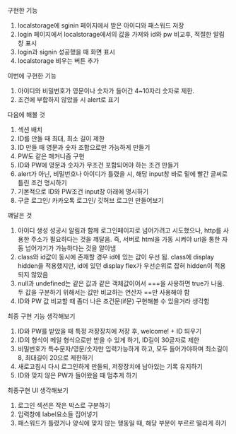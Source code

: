 구현한 기능

1. localstorage에 sginin 페이지에서 받은 아이디와 패스워드 저장
2. login 페이지에서 localstorage에서의 값을 가져와 id와 pw 비교후, 적절한 알림창 표시
3. login과 signin 성공했을 때 화면 표시
4. localstorage 비우는 버튼 추가

이번에 구현한 기능

1. 아이디와 비밀번호가 영문이나 숫자가 들어간 4~10자리 숫자로 제한.
2. 조건에 부합하지 않았을 시 alert로 표기

다음에 해볼 것

1. 섹션 배치
2. ID를 만들 때 최대, 최소 길이 제한
3. ID 만들 때 영문과 숫자 조합으로만 가능하게 만들기
4. PW도 같은 매커니즘 구현
5. ID와 PW에 영문과 숫자가 무조건 포함되어야 하는 조건 만들기
6. alert가 아닌, 비밀번호나 아이디가 틀렸을 시, 해당 input창 바로 밑에 빨간 글씨로 틀린 조건 명시하기
7. 기본적으로 ID와 PW조건 input창 아래에 명시하기
8. 구글 로그인/ 카카오톡 로그인/ 깃허브 로그인 만들어보기

꺠달은 것

1. 아이디 생성 성공시 알림과 함께 로그인페이지로 넘어가려고 시도했으나, http를 사용한 주소가 필요하다는 것을 꺠달음. 즉, 서버로 html을 가동 시켜야 url을 통한 자동 넘어가기가 가능하다는 것을 알아냄
2. class와 id값이 동시에 존재할 경우 id에 있는 값이 우선 됨. class에 display hidden을 적용했지만, id에 있던 display flex가 우선순위로 잡혀 hidden이 적용되지 않았음
3. null과 undefined는 같은 값과 같은 객체값이어서 ===을 사용하면 true가 나옴. 두 값을 구분하기 위해서는 값만 비교하는 연산자 ==만 사용해야 함
4. ID와 PW 값 비교할 때 좀더 나은 조건문(if문) 구현해볼 수 있을거라 생각함

최종 구현 기능 생각해보기

1. ID와 PW를 받았을 때 특정 저장장치에 저장 후, welcome! + ID 띄우기
2. ID의 형식이 메일 형식으로만 받을 수 있게 하기, ID길이 30글자로 제한
3. 비밀번호가 특수문자/영문/숫자만 입력가능하게 하고, 모두 들어가야하며 최소길이 8, 최대길이 20으로 제한하기
4. 새로고침시 다시 로그인하게 만들되, 저장장치에 남아있는 기록 유지하기
5. ID와 맞지 않은 PW가 들어왔을 때 멈추게 하기

최종구현 UI 생각해보기

1. 로그인 섹션은 작은 박스로 구분하기
2. 입력창에 label요소들 집어넣기
3. 패스워드가 틀렸거나 양식에 맞지 않는 행동일 때, 해당 부분이 부르르 떨리게 하기

